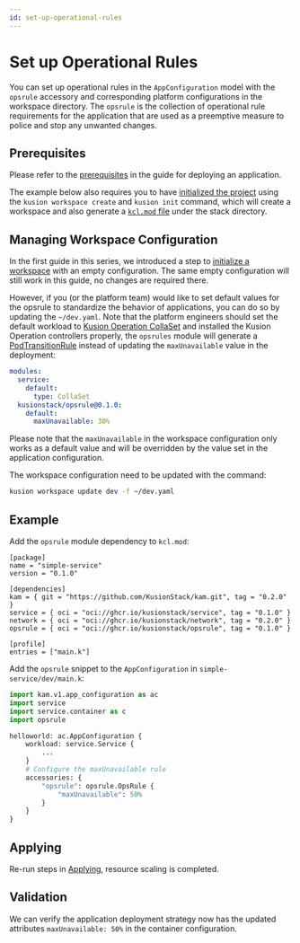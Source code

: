 ```yaml
---
id: set-up-operational-rules
---
```


# Set up Operational Rules

You can set up operational rules in the `AppConfiguration` model with the `opsrule` accessory and corresponding platform configurations in the workspace directory. The `opsrule` is the collection of operational rule requirements for the application that are used as a preemptive measure to police and stop any unwanted changes.

## Prerequisites

Please refer to the [prerequisites](deploy-application#prerequisites) in the guide for deploying an application.

The example below also requires you to have [initialized the project](deploy-application#initializing) using the `kusion workspace create` and `kusion init` command, which will create a workspace and also generate a [`kcl.mod` file](deploy-application#kclmod) under the stack directory.

## Managing Workspace Configuration

In the first guide in this series, we introduced a step to [initialize a workspace](deploy-application#initializing-workspace-configuration) with an empty configuration. The same empty configuration will still work in this guide, no changes are required there.

However, if you (or the platform team) would like to set default values for the opsrule to standardize the behavior of applications, you can do so by updating the `~/dev.yaml`. 
Note that the platform engineers should set the default workload to [Kusion Operation CollaSet](https://github.com/KusionStack/operating) and installed the Kusion Operation controllers properly, the `opsrules` module will generate a [PodTransitionRule](https://www.kusionstack.io/docs/operating/manuals/podtransitionrule) instead of updating the `maxUnavailable` value in the deployment:

```yaml
modules:
  service:
    default:
      type: CollaSet
  kusionstack/opsrule@0.1.0:
    default:
      maxUnavailable: 30%
```

Please note that the `maxUnavailable` in the workspace configuration only works as a default value and will be overridden by the value set in the application configuration.

The workspace configuration need to be updated with the command:

```bash
kusion workspace update dev -f ~/dev.yaml
```

## Example

Add the `opsrule` module dependency to `kcl.mod`: 

```shell
[package]
name = "simple-service"
version = "0.1.0"

[dependencies]
kam = { git = "https://github.com/KusionStack/kam.git", tag = "0.2.0" }
service = { oci = "oci://ghcr.io/kusionstack/service", tag = "0.1.0" }
network = { oci = "oci://ghcr.io/kusionstack/network", tag = "0.2.0" }
opsrule = { oci = "oci://ghcr.io/kusionstack/opsrule", tag = "0.1.0" }

[profile]
entries = ["main.k"]
```

Add the `opsrule` snippet to the `AppConfiguration` in `simple-service/dev/main.k`:

```py
import kam.v1.app_configuration as ac
import service
import service.container as c
import opsrule

helloworld: ac.AppConfiguration {
    workload: service.Service {
        ...
    }
    # Configure the maxUnavailable rule
    accessories: {
        "opsrule": opsrule.OpsRule {
            "maxUnavailable": 50%
        }
    }
}
```

## Applying

Re-run steps in [Applying](deploy-application#applying), resource scaling is completed.

## Validation

We can verify the application deployment strategy now has the updated attributes `maxUnavailable: 50%` in the container configuration. 
